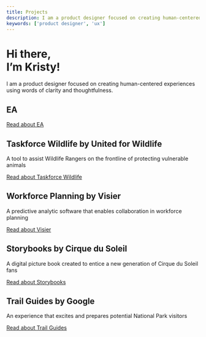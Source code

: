 ```yaml
---
title: Projects
description: I am a product designer focused on creating human-centered experiences using words of clarity and thoughtfulness
keywords: ['product designer', 'ux']
---
```


# Hi there, <br/>I’m Kristy!

I am a product designer focused on creating human-centered experiences using words of clarity and thoughtfulness.

## EA

[Read about EA](/electronic-arts/)

## Taskforce Wildlife by United for Wildlife

A tool to assist Wildlife Rangers on the frontline of protecting vulnerable animals

[Read about Taskforce Wildlife](/united-for-wildlife/)

## Workforce Planning by Visier

A predictive analytic software that enables collaboration in workforce planning

[Read about Visier](/visier/)

## Storybooks by Cirque du Soleil

A digital picture book created to entice a new generation of Cirque du Soleil fans

[Read about Storybooks](/cirque-du-soleil/)

## Trail Guides by Google

An experience that excites and prepares potential National Park visitors

[Read about Trail Guides](/google/)
